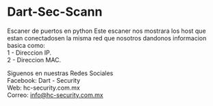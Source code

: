 # Dart-Sec-Scann
Escaner de puertos en python
Este escaner nos mostrara los host que estan conectadosen la misma red que nosotros dandonos informacion basica como:<br>
1 - Direccion IP.<br>
2 - Direccion MAC.<br>

Siguenos en nuestras Redes Sociales<br>
Facebook: Dart - Security<br>
Web: hc-security.com.mx<br>
Correo: info@hc-security.com.mx<br>
